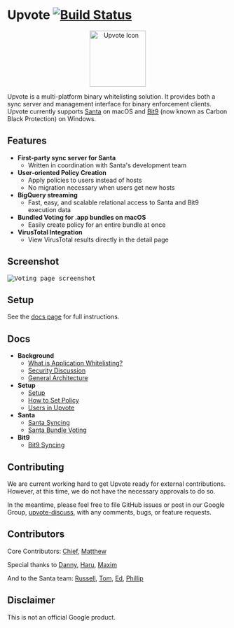 <!-- mdformat off(GitHub header) -->
Upvote
[![Build Status](https://travis-ci.com/google/upvote.svg?token=s6uTQfwvqCpdWthaypND&branch=master)](https://travis-ci.com/google/upvote)
======
<!-- mdformat on -->

<p align="center">
  <a href="#upvote--">
    <img src="upvote/gae/modules/upvote_app/frontend/web_ui/static/upvote_logo.svg" alt="Upvote Icon" width=128 />
  </a>
</p>

Upvote is a multi-platform binary whitelisting solution. It provides both a sync
server and management interface for binary enforcement clients. Upvote currently
supports [Santa](https://github.com/google/santa) on macOS and
[Bit9](https://www.carbonblack.com/products/cb-protection/) (now known as Carbon
Black Protection) on Windows.

## Features

-   **First-party sync server for Santa**
    -   Written in coordination with Santa's development team
-   **User-oriented Policy Creation**
    -   Apply policies to users instead of hosts
    -   No migration necessary when users get new hosts
-   **BigQuery streaming**
    -   Fast, easy, and scalable relational access to Santa and Bit9 execution
        data
-   **Bundled Voting for .app bundles on macOS**
    -   Easily create policy for an entire bundle at once
-   **VirusTotal Integration**
    -   View VirusTotal results directly in the detail page

## Screenshot

<kbd> <img src="./docs/images/screenshot_voting.png" alt="Voting page screenshot"> </kbd>

## Setup

See the [docs page](docs/setup.md) for full instructions.

## Docs

-   **Background**
    -   [What is Application Whitelisting?](docs/basics.md)
    -   [Security Discussion](docs/security.md)
    -   [General Architecture](docs/architecture.md)
-   **Setup**
    -   [Setup](docs/setup.md)
    -   [How to Set Policy](docs/voting.md)
    -   [Users in Upvote](docs/users.md)
-   **Santa**
    -   [Santa Syncing](docs/santa_sync.md)
    -   [Santa Bundle Voting](docs/bundles.md)
-   **Bit9**
    -   [Bit9 Syncing](docs/bit9_sync.md)

## Contributing

We are current working hard to get Upvote ready for external contributions.
However, at this time, we do not have the necessary approvals to do so.

In the meantime, please feel free to file GitHub issues or post in our Google
Group, [upvote-discuss](https://groups.google.com/forum/#!forum/upvote-discuss),
with any comments, bugs, or feature requests.

## Contributors

Core Contributors: [Chief](https://github.com/chief8192),
[Matthew](https://github.com/msuozzo)

Special thanks to [Danny](https://github.com/danielloera),
[Haru](https://github.com/haruphoenix), [Maxim](https://github.com/maximermilov)

And to the Santa team: [Russell](https://github.com/russellhancox),
[Tom](https://github.com/tburgin), [Ed](https://github.com/eigerman),
[Phillip](https://github.com/nguyen-phillip)

## Disclaimer

This is not an official Google product.
